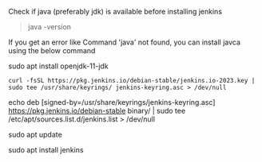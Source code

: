 Check if java (preferably jdk) is available before installing jenkins

> java -version

If you get an error like Command 'java' not found, you can install javca using the below command

  sudo apt install openjdk-11-jdk

    curl -fsSL https://pkg.jenkins.io/debian-stable/jenkins.io-2023.key | sudo tee /usr/share/keyrings/ jenkins-keyring.asc > /dev/null

  echo deb [signed-by=/usr/share/keyrings/jenkins-keyring.asc] https://pkg.jenkins.io/debian-stable binary/ | sudo tee /etc/apt/sources.list.d/jenkins.list > /dev/null

  sudo apt update

  sudo apt install jenkins
